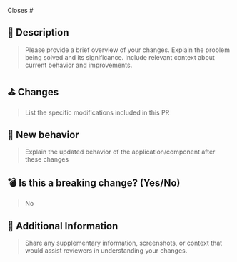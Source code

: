 <!---
Thank you for your contribution to Hikoui! 🌟

To help us review your pull request effectively, please complete this template.

Before submitting your PR, please verify:
- Your PR title adheres to the [Conventional Commits](https://www.conventionalcommits.org/en/v1.0.0/) format (example: `feat(button): add new size option`)
- You've referenced the related issue(s) below
- Your changes are focused and the PR remains concise
- You've evaluated any new external dependencies
-->

Closes # <!-- Add relevant issue number(s) here -->

## 📝 Description

> Please provide a brief overview of your changes. Explain the problem being solved and its significance. Include relevant context about current behavior and improvements.

## ⛳️ Changes

> List the specific modifications included in this PR

## 🚀 New behavior

> Explain the updated behavior of the application/component after these changes

## 💣 Is this a breaking change? (Yes/No)

<!--
If Yes, please outline:
- How this change affects existing users/integrations
- Required migration steps for users to adapt to this change
-->

> No

## 📝 Additional Information

<!-- Include any relevant details, context, or visual aids -->

> Share any supplementary information, screenshots, or context that would assist reviewers in understanding your changes.
